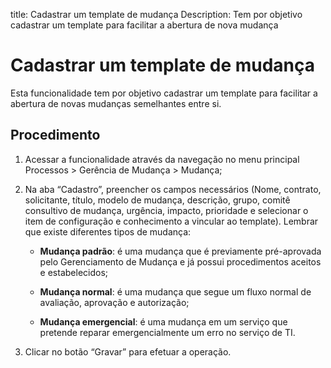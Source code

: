 title: Cadastrar um template de mudança
Description: Tem por objetivo cadastrar um template para facilitar a abertura de nova mudança
# Cadastrar um template de mudança

Esta funcionalidade tem por objetivo cadastrar um template para facilitar a abertura de novas mudanças semelhantes entre si.

Procedimento
------------

1.  Acessar a funcionalidade através da navegação no menu principal Processos \>
    Gerência de Mudança \> Mudança;

2.  Na aba “Cadastro”, preencher os campos necessários (Nome, contrato,
    solicitante, título, modelo de mudança, descrição, grupo, comitê consultivo
    de mudança, urgência, impacto, prioridade e selecionar o item de
    configuração e conhecimento a vincular ao template). Lembrar que existe
    diferentes tipos de mudança:

    -   **Mudança padrão**: é uma mudança que é previamente pré-aprovada pelo
    Gerenciamento de Mudança e já possui procedimentos aceitos e estabelecidos;

    -   **Mudança normal**: é uma mudança que segue um fluxo normal de avaliação,
    aprovação e autorização;

    -   **Mudança emergencial**: é uma mudança em um serviço que pretende reparar
    emergencialmente um erro no serviço de TI.

5.  Clicar no botão “Gravar” para efetuar a operação.

<!-- !!! tip "About"

    <b>Product/Version:</b> CITSmart | 9.00 &nbsp;&nbsp;
    <b>Updated:</b>02/01/2019 – Larissa Lourenço
